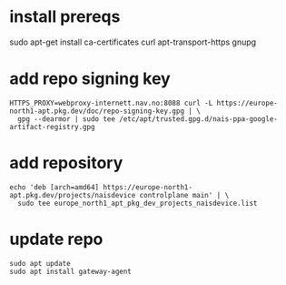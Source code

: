 # install prereqs
sudo apt-get install ca-certificates curl apt-transport-https gnupg

# add repo signing key
```
HTTPS_PROXY=webproxy-internett.nav.no:8088 curl -L https://europe-north1-apt.pkg.dev/doc/repo-signing-key.gpg | \
  gpg --dearmor | sudo tee /etc/apt/trusted.gpg.d/nais-ppa-google-artifact-registry.gpg
```

# add repository
```
echo 'deb [arch=amd64] https://europe-north1-apt.pkg.dev/projects/naisdevice controlplane main' | \
  sudo tee europe_north1_apt_pkg_dev_projects_naisdevice.list
```

# update repo
```
sudo apt update
sudo apt install gateway-agent
```

